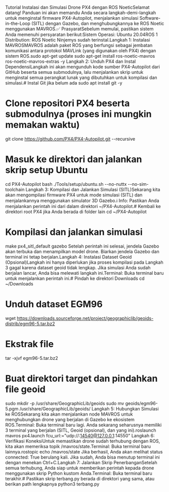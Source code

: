 Tutorial Instalasi dan Simulasi Drone PX4 dengan ROS NoeticSelamat datang! Panduan ini akan memandu Anda secara langkah-demi-langkah untuk menginstal firmware PX4-Autopilot, menjalankan simulasi Software-in-the-Loop (SITL) dengan Gazebo, dan menghubungkannya ke ROS Noetic menggunakan MAVROS.✅ PrasyaratSebelum memulai, pastikan sistem Anda memenuhi persyaratan berikut:Sistem Operasi: Ubuntu 20.04ROS 1 Distribution: ROS Noetic Ninjemys sudah terinstal.Langkah 1: Instalasi MAVROSMAVROS adalah paket ROS yang berfungsi sebagai jembatan komunikasi antara protokol MAVLink (yang digunakan oleh PX4) dengan sistem ROS.sudo apt-get update
sudo apt-get install ros-noetic-mavros ros-noetic-mavros-extras -y
Langkah 2: Unduh PX4 dan Instal DependensiLangkah ini akan mengunduh kode sumber PX4-Autopilot dari GitHub beserta semua submodulnya, lalu menjalankan skrip untuk menginstal semua perangkat lunak yang dibutuhkan untuk kompilasi dan simulasi.# Instal Git jika belum ada
sudo apt install git -y

# Clone repositori PX4 beserta submodulnya (proses ini mungkin memakan waktu)
git clone https://github.com/PX4/PX4-Autopilot.git --recursive

# Masuk ke direktori dan jalankan skrip setup Ubuntu
cd PX4-Autopilot
bash ./Tools/setup/ubuntu.sh --no-nuttx --no-sim-toolchain
Langkah 3: Kompilasi dan Jalankan Simulasi (SITL)Sekarang kita akan mengompilasi firmware PX4 untuk mode simulasi (SITL) dan menjalankannya menggunakan simulator 3D Gazebo.ℹ️ Info: Pastikan Anda menjalankan perintah ini dari dalam direktori ~/PX4-Autopilot.# Kembali ke direktori root PX4 jika Anda berada di folder lain
cd ~/PX4-Autopilot

# Kompilasi dan jalankan simulasi
make px4_sitl_default gazebo
Setelah perintah ini selesai, jendela Gazebo akan terbuka dan menampilkan model drone. Biarkan jendela Gazebo dan terminal ini tetap berjalan.Langkah 4: Instalasi Dataset Geoid (Opsional)Langkah ini hanya diperlukan jika proses kompilasi pada Langkah 3 gagal karena dataset geoid tidak lengkap. Jika simulasi Anda sudah berjalan lancar, Anda bisa melewati langkah ini.Terminal: Buka terminal baru untuk menjalankan perintah ini.# Pindah ke direktori Downloads
cd ~/Downloads

# Unduh dataset EGM96
wget https://downloads.sourceforge.net/project/geographiclib/geoids-distrib/egm96-5.tar.bz2

# Ekstrak file
tar -xjvf egm96-5.tar.bz2

# Buat direktori target dan pindahkan file geoid
sudo mkdir -p /usr/share/GeographicLib/geoids
sudo mv geoids/egm96-5.pgm /usr/share/GeographicLib/geoids/
Langkah 5: Hubungkan Simulasi ke ROSSekarang kita akan menjalankan node MAVROS untuk menghubungkan drone yang berjalan di Gazebo ke ekosistem ROS.Terminal: Buka terminal baru lagi. Anda sekarang seharusnya memiliki 3 terminal yang berjalan (SITL, Geoid (opsional), dan yang ini).roslaunch mavros px4.launch fcu_url:="udp://:14540@127.0.0.1:14550"
Langkah 6: Verifikasi KoneksiUntuk memastikan drone sudah terhubung dengan ROS, kita akan memeriksa topik /mavros/state.Terminal: Buka terminal baru lainnya.rostopic echo /mavros/state
Jika berhasil, Anda akan melihat status connected: True berulang kali. Jika sudah, Anda bisa menutup terminal ini dengan menekan Ctrl+C.Langkah 7: Jalankan Skrip PenerbanganSetelah semua terhubung, Anda siap untuk memberikan perintah kepada drone menggunakan skrip Python kustom Anda.Terminal: Buka terminal baru terakhir.# Pastikan skrip terbang.py berada di direktori yang sama, atau berikan path lengkapnya
python3 terbang.py
